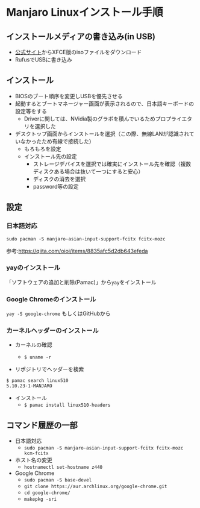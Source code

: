 # Manjaro Linuxインストール手順
## インストールメディアの書き込み(in USB)
- [公式サイト](https://manjaro.org/download/)からXFCE版のisoファイルをダウンロード
- RufusでUSBに書き込み
## インストール
- BIOSのブート順序を変更しUSBを優先させる
- 起動するとブートマネージャー画面が表示されるので、日本語キーボードの設定等をする
  - Driverに関しては、NVidia製のグラボを積んでいるためプロプライエタリを選択した
- デスクトップ画面からインストールを選択（この際、無線LANが認識されていなかったため有線で接続した）
  - もろもろを設定
  - インストール先の設定
    - ストレージデバイスを選択では確実にインストール先を確認（複数ディスクある場合は抜いて一つにすると安心）
    - ディスクの消去を選択
    - password等の設定
## 設定
### 日本語対応
`sudo pacman -S manjaro-asian-input-support-fcitx fcitx-mozc`

参考:https://qiita.com/oioi/items/8835afc5d2db643efeda

### yayのインストール
「ソフトウェアの追加と削除(Pamac)」から`yay`をインストール

### Google Chromeのインストール
`yay -S google-chrome` もしくはGitHubから

### カーネルヘッダーのインストール
- カーネルの確認
  - `$ uname -r`

- リポジトリでヘッダーを検索

```
$ pamac search linux510
5.10.23-1-MANJARO
```

- インストール
  - `$ pamac install linux510-headers`

## コマンド履歴の一部
- 日本語対応
  - `sudo pacman -S manjaro-asian-input-support-fcitx fcitx-mozc kcm-fcitx`
- ホスト名の変更
  - `hostnamectl set-hostname z440`
- Google Chrome
  - `sudo pacman -S base-devel`
  - `git clone https://aur.archlinux.org/google-chrome.git`
  - `cd google-chrome/`
  - `makepkg -sri`
